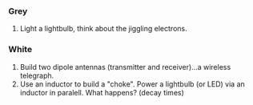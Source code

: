 ### Grey

1. Light a lightbulb, think about the jiggling electrons.

### White

1. Build two dipole antennas (transmitter and receiver)...a wireless telegraph.
2. Use an inductor to build a "choke". Power a lightbulb (or LED) via an inductor in paralell. What happens? (decay times)
